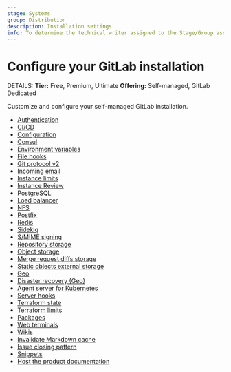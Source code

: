 ```yaml
---
stage: Systems
group: Distribution
description: Installation settings.
info: To determine the technical writer assigned to the Stage/Group associated with this page, see https://handbook.gitlab.com/handbook/product/ux/technical-writing/#assignments
---
```


# Configure your GitLab installation

DETAILS:
**Tier:** Free, Premium, Ultimate
**Offering:** Self-managed, GitLab Dedicated

Customize and configure your self-managed GitLab installation.

- [Authentication](auth/index.md)
- [CI/CD](../administration/cicd.md)
- [Configuration](../administration/admin_area.md)
- [Consul](../administration/consul.md)
- [Environment variables](../administration/environment_variables.md)
- [File hooks](../administration/file_hooks.md)
- [Git protocol v2](../administration/git_protocol.md)
- [Incoming email](../administration/incoming_email.md)
- [Instance limits](../administration/instance_limits.md)
- [Instance Review](../administration/instance_review.md)
- [PostgreSQL](../administration/postgresql/index.md)
- [Load balancer](../administration/load_balancer.md)
- [NFS](../administration/nfs.md)
- [Postfix](../administration/reply_by_email_postfix_setup.md)
- [Redis](../administration/redis/index.md)
- [Sidekiq](../administration/sidekiq/index.md)
- [S/MIME signing](../administration/smime_signing_email.md)
- [Repository storage](../administration/repository_storage_paths.md)
- [Object storage](../administration/object_storage.md)
- [Merge request diffs storage](../administration/merge_request_diffs.md)
- [Static objects external storage](../administration/static_objects_external_storage.md)
- [Geo](../administration/geo/index.md)
- [Disaster recovery (Geo)](../administration/geo/disaster_recovery/index.md)
- [Agent server for Kubernetes](../administration/clusters/kas.md)
- [Server hooks](../administration/server_hooks.md)
- [Terraform state](../administration/terraform_state.md)
- [Terraform limits](settings/terraform_limits.md)
- [Packages](../administration/packages/index.md)
- [Web terminals](../administration/integration/terminal.md)
- [Wikis](../administration/wikis/index.md)
- [Invalidate Markdown cache](../administration/invalidate_markdown_cache.md)
- [Issue closing pattern](../administration/issue_closing_pattern.md)
- [Snippets](../administration/snippets/index.md)
- [Host the product documentation](../administration/docs_self_host.md)
